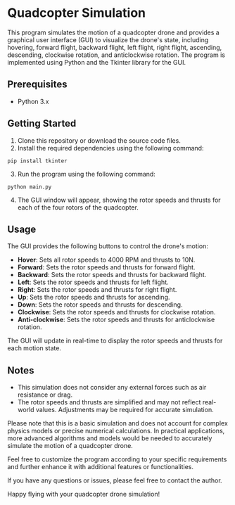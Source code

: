 # Quadcopter Simulation

This program simulates the motion of a quadcopter drone and provides a graphical user interface (GUI) to visualize the drone's state, including hovering, forward flight, backward flight, left flight, right flight, ascending, descending, clockwise rotation, and anticlockwise rotation. The program is implemented using Python and the Tkinter library for the GUI.

## Prerequisites
- Python 3.x

## Getting Started
1. Clone this repository or download the source code files.
2. Install the required dependencies using the following command:
```
pip install tkinter
```
3. Run the program using the following command:
```
python main.py
```
4. The GUI window will appear, showing the rotor speeds and thrusts for each of the four rotors of the quadcopter.

## Usage
The GUI provides the following buttons to control the drone's motion:
- **Hover**: Sets all rotor speeds to 4000 RPM and thrusts to 10N.
- **Forward**: Sets the rotor speeds and thrusts for forward flight.
- **Backward**: Sets the rotor speeds and thrusts for backward flight.
- **Left**: Sets the rotor speeds and thrusts for left flight.
- **Right**: Sets the rotor speeds and thrusts for right flight.
- **Up**: Sets the rotor speeds and thrusts for ascending.
- **Down**: Sets the rotor speeds and thrusts for descending.
- **Clockwise**: Sets the rotor speeds and thrusts for clockwise rotation.
- **Anti-clockwise**: Sets the rotor speeds and thrusts for anticlockwise rotation.

The GUI will update in real-time to display the rotor speeds and thrusts for each motion state.

## Notes
- This simulation does not consider any external forces such as air resistance or drag.
- The rotor speeds and thrusts are simplified and may not reflect real-world values. Adjustments may be required for accurate simulation.

Please note that this is a basic simulation and does not account for complex physics models or precise numerical calculations. In practical applications, more advanced algorithms and models would be needed to accurately simulate the motion of a quadcopter drone.

Feel free to customize the program according to your specific requirements and further enhance it with additional features or functionalities.

If you have any questions or issues, please feel free to contact the author.

Happy flying with your quadcopter drone simulation!